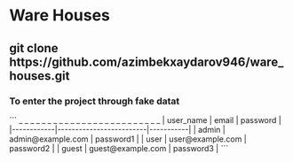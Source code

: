 # Ware Houses

<h2>git clone https://github.com/azimbekxaydarov946/ware_houses.git</h2>

<h3>To enter the project through fake datat</h3>
```
 _ _ _ _ _ _ _ _ _ _ _ _ _ _ _ _ _  _ _ _ _ _ _ _ _
| user_name  |           email         |  password |
|------------|-------------------------|-----------|
|   admin    | admin@example.com       | password1 |
|    user    |  user@example.com       | password2 |
|    guest   |  guest@example.com      | password3 |
```
 